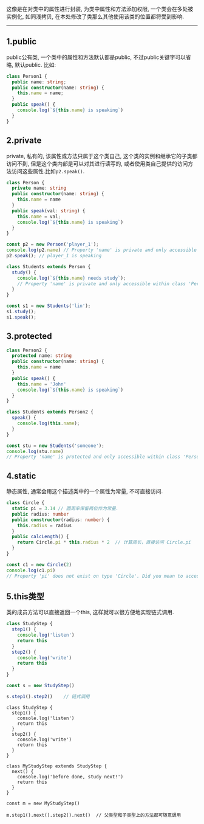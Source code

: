 这像是在对类中的属性进行封装, 为类中属性和方法添加权限, 一个类会在多处被实例化, 如同浅拷贝, 在本处修改了类那么其他使用该类的位置都将受到影响.

---

## 1.public
public公有类, 一个类中的属性和方法默认都是public, 不过public关键字可以省略, 默认public.
比如: 
```typescript
class Person1 {
  public name: string;
  public constructor(name: string) {
    this.name = name;
  }
  public speak() {
    console.log(`${this.name} is speaking`)
  }
}
```

## 2.private
private, 私有的, 该属性或方法只属于这个类自己, 这个类的实例和继承它的子类都访问不到, 
但是这个类内部是可以对其进行读写的, 或者使用类自己提供的访问方法访问这些属性.比如`p2.speak()`.
```typescript
class Person {
  private name: string
  public constructor(name: string) {
    this.name = name
  }
  public speak(val: string) {
    this.name = val;
    console.log(`${this.name} is speaking`)
  }
}

const p2 = new Person('player_1');
console.log(p2.name) // Property 'name' is private and only accessible within class 'Person'.
p2.speak(); // player_1 is speaking

class Students extends Person {
  study() {
    console.log(`${this.name} needs study`);
    // Property 'name' is private and only accessible within class 'Person'.
  }
}

const s1 = new Students('lin');
s1.study();
s1.speak();
```
## 3.protected
```typescript
class Person2 {
  protected name: string
  public constructor(name: string) {
    this.name = name
  }
  public speak() {
    this.name = 'John'
    console.log(`${this.name} is speaking`)
  }
}

class Students extends Person2 {
  speak() {
    console.log(this.name);
  }
}

const stu = new Students('someone');
console.log(stu.name)
// Property 'name' is protected and only accessible within class 'Person2' and its subclasses.
```

## 4.static
静态属性, 通常会用这个描述类中的一个属性为常量, 不可直接访问.
```typescript
class Circle {
  static pi = 3.14 // 圆周率保留两位作为常量.
  public radius: number
  public constructor(radius: number) {
    this.radius = radius
  }
  public calcLength() {
    return Circle.pi * this.radius * 2  // 计算周长，直接访问 Circle.pi
  }
}

const c1 = new Circle(2)
console.log(c1.pi)
// Property 'pi' does not exist on type 'Circle'. Did you mean to access the static member 'Circle.pi' instead?
```

## 5.this类型
类的成员方法可以直接返回一个this, 这样就可以很方便地实现链式调用.
```typescript
class StudyStep {
  step1() {
    console.log('listen')
    return this
  }
  step2() {
    console.log('write')
    return this
  }
}

const s = new StudyStep()

s.step1().step2()    // 链式调用
```

```typescrript
class StudyStep {
  step1() {
    console.log('listen')
    return this
  }
  step2() {
    console.log('write')
    return this
  }
}

class MyStudyStep extends StudyStep {
  next() {
    console.log('before done, study next!')
    return this   
  }
}

const m = new MyStudyStep()

m.step1().next().step2().next()  // 父类型和子类型上的方法都可随意调用
```
